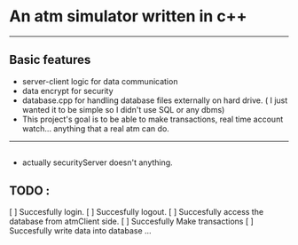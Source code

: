 # An atm simulator written in c++

---

## Basic features
- server-client logic for data communication
- data encrypt for security
- database.cpp for handling database files externally on hard drive. ( I just wanted it to be simple so I didn't use SQL or any dbms)
- This project's goal is to be able to make transactions, real time account watch... anything that a real atm can do.
---

## 
- actually securityServer doesn't anything. 

## TODO :
[ ] Succesfully login.
[ ] Succesfully logout.
[ ] Succesfully access the database from atmClient side.
[ ] Succesfully Make transactions
[ ] Succesfully write data into database
...